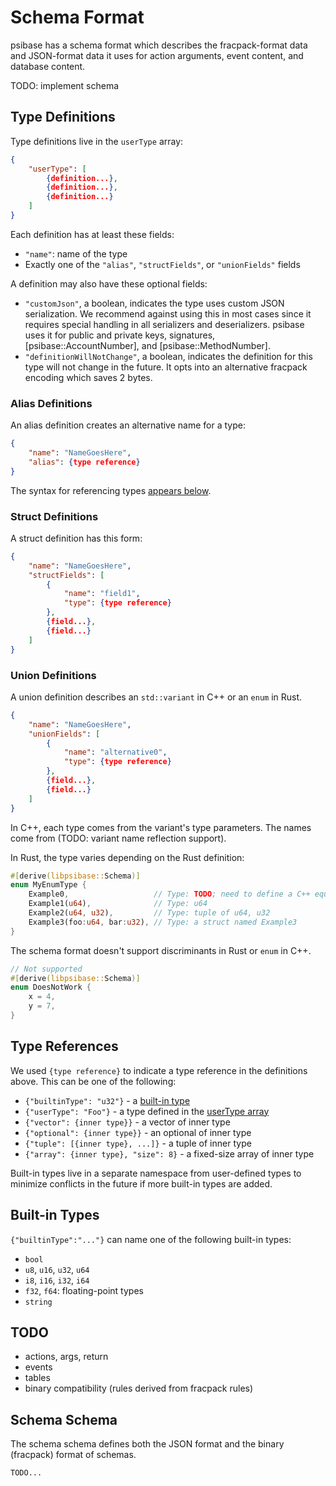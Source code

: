 # Schema Format

psibase has a schema format which describes the fracpack-format data and JSON-format data it uses for action arguments, event content, and database content.

TODO: implement schema

## Type Definitions

Type definitions live in the `userType` array:

```json
{
    "userType": [
        {definition...},
        {definition...},
        {definition...}
    ]
}
```

Each definition has at least these fields:

- `"name"`: name of the type
- Exactly one of the `"alias"`, `"structFields"`, or `"unionFields"` fields

A definition may also have these optional fields:

- `"customJson"`, a boolean, indicates the type uses custom JSON serialization. We recommend against using this in most cases since it requires special handling in all serializers and deserializers. psibase uses it for public and private keys, signatures, [psibase::AccountNumber], and [psibase::MethodNumber].
- `"definitionWillNotChange"`, a boolean, indicates the definition for this type will not change in the future. It opts into an alternative fracpack encoding which saves 2 bytes.

### Alias Definitions

An alias definition creates an alternative name for a type:

```json
{
    "name": "NameGoesHere",
    "alias": {type reference}
}
```

The syntax for referencing types [appears below](#type-references).

### Struct Definitions

A struct definition has this form:

```json
{
    "name": "NameGoesHere",
    "structFields": [
        {
            "name": "field1",
            "type": {type reference}
        },
        {field...},
        {field...}
    ]
}
```

### Union Definitions

A union definition describes an `std::variant` in C++ or an `enum` in Rust.

```json
{
    "name": "NameGoesHere",
    "unionFields": [
        {
            "name": "alternative0",
            "type": {type reference}
        },
        {field...},
        {field...}
    ]
}
```

In C++, each type comes from the variant's type parameters. The names come from (TODO: variant name reflection support).

In Rust, the type varies depending on the Rust definition:

```rust
#[derive(libpsibase::Schema)]
enum MyEnumType {
    Example0,                   // Type: TODO; need to define a C++ equivalent
    Example1(u64),              // Type: u64
    Example2(u64, u32),         // Type: tuple of u64, u32
    Example3(foo:u64, bar:u32), // Type: a struct named Example3
}
```

The schema format doesn't support discriminants in Rust or `enum` in C++.

```rust
// Not supported
#[derive(libpsibase::Schema)]
enum DoesNotWork {
    x = 4,
    y = 7,
}
```

## Type References

We used `{type reference}` to indicate a type reference in the definitions above. This can be one of the following:

- `{"builtinType": "u32"}` - a [built-in type](#built-in-types)
- `{"userType": "Foo"}` - a type defined in the [userType array](#type-definitions)
- `{"vector": {inner type}}` - a vector of inner type
- `{"optional": {inner type}}` - an optional of inner type
- `{"tuple": [{inner type}, ...]}` - a tuple of inner type
- `{"array": {inner type}, "size": 8}` - a fixed-size array of inner type

Built-in types live in a separate namespace from user-defined types to minimize conflicts in the future if more built-in types are added.

## Built-in Types

`{"builtinType":"..."}` can name one of the following built-in types:

- `bool`
- `u8`, `u16`, `u32`, `u64`
- `i8`, `i16`, `i32`, `i64`
- `f32`, `f64`: floating-point types
- `string`

## TODO

- actions, args, return
- events
- tables
- binary compatibility (rules derived from fracpack rules)

## Schema Schema

The schema schema defines both the JSON format and the binary (fracpack) format of schemas.

```
TODO...
```
